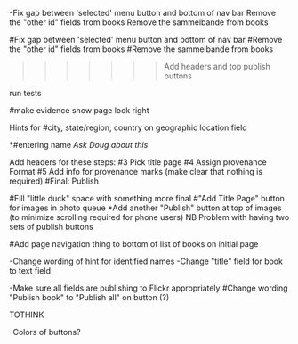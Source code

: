 -Fix gap between 'selected' menu button and bottom of nav bar
Remove the "other id" fields from books
Remove the sammelbande from books

#Fix gap between 'selected' menu button and bottom of nav bar
#Remove the "other id" fields from books
#Remove the sammelbande from books
>>>>>>> Add headers and top publish buttons

run tests

#make evidence show page look right





Hints for
  #city, state/region, country on geographic location field

  *#entering name *Ask Doug about this*


Add headers for these steps:
  #3 Pick title page
  #4 Assign provenance Format
  #5 Add info for provenance marks (make clear that nothing is required)
  #Final: Publish

#Fill "little duck" space with something more final
#"Add Title Page" button for images in photo queue
*Add another "Publish" button at top of images (to minimize scrolling required for phone users)
	NB Problem with having two sets of publish buttons

#Add page navigation thing to bottom of list of books on initial page

-Change wording of hint for identified names
-Change "title" field for book to text field

-Make sure all fields are publishing to Flickr appropriately
  #Change wording "Publish book" to "Publish all" on button (?)

TOTHINK

  -Colors of buttons?





